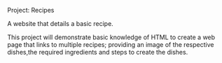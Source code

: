 Project: Recipes

A website that details a basic recipe.

This project will demonstrate basic knowledge of HTML to create a web page that links to multiple recipes; providing an image of the respective dishes,the required ingredients and steps to create the dishes.
